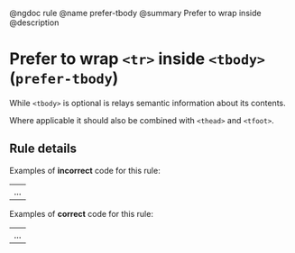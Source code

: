 @ngdoc rule
@name prefer-tbody
@summary Prefer to wrap <tr> inside <tbody>
@description

# Prefer to wrap `<tr>` inside `<tbody>` (`prefer-tbody`)

While `<tbody>` is optional is relays semantic information about its
contents.

Where applicable it should also be combined with `<thead>` and `<tfoot>`.

## Rule details

Examples of **incorrect** code for this rule:

<validate name="incorrect" rules="prefer-tbody">
	<table>
		<tr><td>...</td></tr>
	</table>
</validate>

Examples of **correct** code for this rule:

<validate name="correct" rules="prefer-tbody">
	<table>
		<tbody>
			<tr><td>...</td></tr>
		</tbody>
	</table>
</validate>
